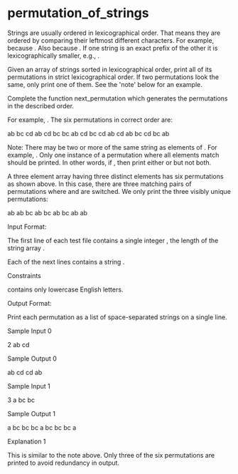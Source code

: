 # permutation_of_strings

Strings are usually ordered in lexicographical order. That means they are ordered by comparing their leftmost different characters. For example,  because . Also  because . If one string is an exact prefix of the other it is lexicographically smaller, e.g., .

Given an array of strings sorted in lexicographical order, print all of its permutations in strict lexicographical order. If two permutations look the same, only print one of them. See the 'note' below for an example.

Complete the function next_permutation which generates the permutations in the described order.

For example, . The six permutations in correct order are:

ab bc cd
ab cd bc
bc ab cd
bc cd ab
cd ab bc
cd bc ab

Note: There may be two or more of the same string as elements of .
For example, . Only one instance of a permutation where all elements match should be printed. In other words, if , then print either  or  but not both.

A three element array having three distinct elements has six permutations as shown above. In this case, there are three matching pairs of permutations where  and  are switched. We only print the three visibly unique permutations:

ab ab bc
ab bc ab
bc ab ab

Input Format:

The first line of each test file contains a single integer , the length of the string array .

Each of the next  lines contains a string .

Constraints

 contains only lowercase English letters.

Output Format:

Print each permutation as a list of space-separated strings on a single line.

Sample Input 0

2
ab
cd

Sample Output 0

ab cd
cd ab

Sample Input 1

3
a
bc
bc

Sample Output 1

a bc bc
bc a bc
bc bc a

Explanation 1

This is similar to the note above. Only three of the six permutations are printed to avoid redundancy in output.
